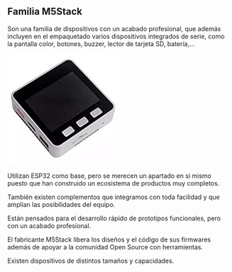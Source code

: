 ## Familia M5Stack

Son una familia de dispositivos con un acabado profesional, que además incluyen en el empaquetado varios dispositivos integrados de serie, como la pantalla color, botones, buzzer, lector de tarjeta SD, batería,...

![](./images/m5stack.jpg)

Utilizan ESP32 como base, pero se merecen un apartado en sí mismo puesto que han construido un ecosistema de productos muy completos.

También existen complementos que integramos con toda facilidad y que amplían las posibilidades del equipo.

Están pensados para el desarrollo rápido de prototipos funcionales, pero con un acabado profesional.

El fabricante M5Stack libera los diseños y el código de sus firmwares además de apoyar a la comunidad Open Source con herramientas.

Existen dispositivos de distintos tamaños y capacidades.


